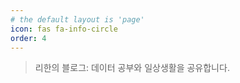 ```yaml
---
# the default layout is 'page'
icon: fas fa-info-circle
order: 4
---
```


> 리한의 블로그: 데이터 공부와 일상생활을 공유합니다.
